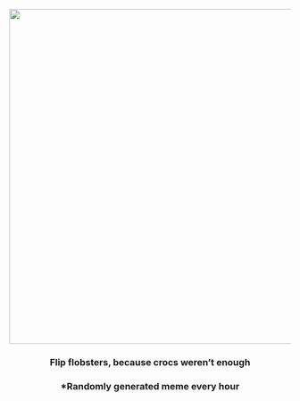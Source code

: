 <p align="center">
        <img src="https://i.redd.it/yznsftgpz6b91.jpg" width="600" height="600">
        </p>
        <h3 align="center">Flip flobsters, because crocs weren’t enough</h3>
        <h3 align="center">*Randomly generated meme every hour</h3>
    